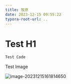 ```yaml
---
title: 牧原
date: 2023-12-15 09:55:22
typora-root-url: ..
---
```





# Test H1



```js
Test Code
```





Test Image

![image-20231215161814650](/img/image-20231215161814650.png)